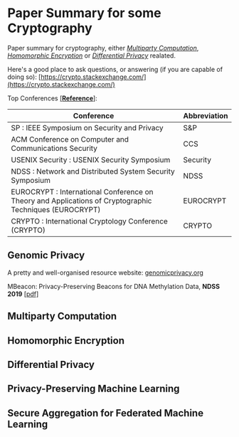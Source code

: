 # Paper Summary for some Cryptography

Paper summary for cryptography, either [*Multiparty Computation*](https://en.wikipedia.org/wiki/Secure_multi-party_computation), [*Homomorphic Encryption*](https://en.wikipedia.org/wiki/Homomorphic_encryption) or [*Differential Privacy*](https://en.wikipedia.org/wiki/Differential_privacy) realated.

Here's a good place to ask questions, or answering (if you are capable of doing so): [https://crypto.stackexchange.com/](https://crypto.stackexchange.com/)

Top Conferences [[**Reference**]](http://faculty.cs.tamu.edu/guofei/sec_conf_stat.htm):

| Conference                                                                                              | Abbreviation |
|---------------------------------------------------------------------------------------------------------|--------------|
| SP : IEEE Symposium on Security and Privacy                                                             | S&P          |
| ACM Conference on Computer and Communications Security                                                  | CCS          |
| USENIX Security : USENIX Security Symposium                                                             | Security     |
| NDSS : Network and Distributed System Security Symposium                                                | NDSS         |
| EUROCRYPT : International Conference on Theory and Applications of Cryptographic Techniques (EUROCRYPT) | EUROCRYPT    |
| CRYPTO : International Cryptology Conference (CRYPTO)                                                   | CRYPTO       |

## Genomic Privacy

A pretty and well-organised resource website: [genomicprivacy.org](https://genomeprivacy.org/publications/)

MBeacon: Privacy-Preserving Beacons for DNA Methylation Data, **NDSS 2019** [[pdf]](https://www.ndss-symposium.org/wp-content/uploads/2019/02/ndss2019_03A-2_Hagestedt_paper.pdf)

## Multiparty Computation

## Homomorphic Encryption

## Differential Privacy

## Privacy-Preserving Machine Learning

## Secure Aggregation for Federated Machine Learning

